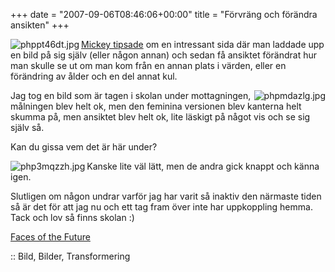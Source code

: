 +++
date = "2007-09-06T08:46:06+00:00"
title = "Förvräng och förändra ansikten"
+++

[<img src="http://cdn.junkpile.se/2007/09/phppt46dt-150x150.jpg" title="phppt46dt.jpg" alt="phppt46dt.jpg" align="left" />][1][Mickey tipsade][2] om en intressant sida där man laddade upp en bild på sig själv (eller någon annan) och sedan få ansiktet förändrat hur man skulle se ut om man kom från en annan plats i värden, eller en förändring av ålder och en del annat kul.

[<img src="http://cdn.junkpile.se/2007/09/phpmdazlg-150x150.jpg" title="phpmdazlg.jpg" alt="phpmdazlg.jpg" align="right" />][3]Jag tog en bild som är tagen i skolan under mottagningen, målningen blev helt ok, men den feminina versionen blev kanterna helt skumma på, men ansiktet blev helt ok, lite läskigt på något vis och se sig själv så.

Kan du gissa vem det är här under?

<img src="http://cdn.junkpile.se/2007/09/php3mqzzh.jpg" title="php3mqzzh.jpg" alt="php3mqzzh.jpg" align="left" /> Kanske lite väl lätt, men de andra gick knappt och känna igen.

Slutligen om någon undrar varför jag har varit så inaktiv den närmaste tiden så är det för att jag nu och ett tag fram över inte har uppkoppling hemma. Tack och lov så finns skolan :) 

<a href="http://morph.cs.st-andrews.ac.uk/Transformer/" target="_blank">Faces of the Future</a>

:: Bild, Bilder, Transformering

<small></small>

 [1]: http://cdn.junkpile.se/2007/09/phppt46dt.jpg "phppt46dt.jpg"
 [2]: http://mj.barczyk.se/blog/2230/mitt-fejs-ur-olika-synvinklar
 [3]: http://cdn.junkpile.se/2007/09/phpmdazlg.jpg "phpmdazlg.jpg"
